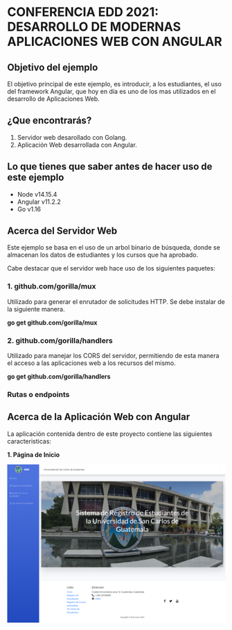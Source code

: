 # **CONFERENCIA EDD 2021: DESARROLLO DE MODERNAS APLICACIONES WEB CON ANGULAR**

## Objetivo del ejemplo
El objetivo principal de este ejemplo, es introducir, a los estudiantes, el uso del framework 
Angular, que hoy en día es uno de los mas utilizados en el desarrollo de Aplicaciones Web.

## ¿Que encontrarás?
1. Servidor web desarollado con Golang.
2. Aplicación Web desarrollada con Angular.

## Lo que tienes que saber antes de hacer uso de este ejemplo
* Node v14.15.4
* Angular v11.2.2
* Go v1.16

## Acerca del Servidor Web
Este ejemplo se basa en el uso de un arbol binario de búsqueda, donde se almacenan los datos de
estudiantes y los cursos que ha aprobado.

Cabe destacar que el servidor web hace uso de los siguientes paquetes:

### **1. github.com/gorilla/mux**

Utilizado para generar el enrutador de solicitudes HTTP.
Se debe instalar de la siguiente manera.

**go get github.com/gorilla/mux**

### **2. github.com/gorilla/handlers**
Utilizado para manejar los CORS del servidor, permitiendo de esta manera
el acceso a las aplicaciones web a los recursos del mismo.

**go get github.com/gorilla/handlers**

### Rutas o endpoints

## Acerca de la Aplicación Web con Angular
La aplicación contenida dentro de este proyecto contiene las siguientes caracteristicas:

**1. Página de Inicio**

![Alt text](img/inicio.png?raw=true "Inicio")